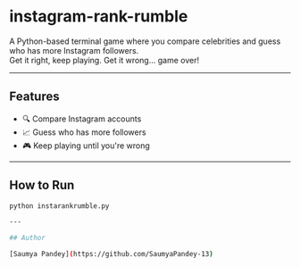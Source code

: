 # instagram-rank-rumble

A Python-based terminal game where you compare celebrities and guess who has more Instagram followers.  
Get it right, keep playing. Get it wrong… game over!

---

## Features

- 🔍 Compare Instagram accounts  
- 📈 Guess who has more followers  
- 🎮 Keep playing until you're wrong  

---

## How to Run

```bash
python instarankrumble.py

---

## Author

[Saumya Pandey](https://github.com/SaumyaPandey-13)
